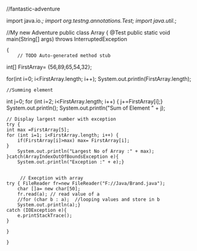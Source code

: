 //fantastic-adventure

import java.io.*;
import org.testng.annotations.Test;
import java.util.*;

//My new Adventure
public class Array {
@Test
	public static void main(String[] args) throws InterruptedException
	
	{
		// TODO Auto-generated method stub
int[] FirstArray= {56,89,65,54,32};

for(int i=0; i<FirstArray.length; i++); 
	System.out.println(FirstArray.length);

	//Summing element
int j=0;
	for (int i=2; i<FirstArray.length; i++) {
	j+=FirstArray[i];}
	System.out.println();
	System.out.println("Sum of Element " + j);
	
	// Display largest number with exception
	try {
	int max =FirstArray[5];
	for (int i=1; i<FirstArray.length; i++) { 
		if(FirstArray[i]>max) max= FirstArray[i];   
	}
		System.out.println("Largest No of Array :" + max);
	}catch(ArrayIndexOutOfBoundsException e){
		System.out.println("Exception :" + e);}

	
	     // Execption with array
	try { FileReader fr=new FileReader("F://Java/Brand.java");
		char []a= new char[50];
		fr.read(a); // read value of a
		//for (char b : a);  //looping values and store in b
		System.out.println(a);}
	catch (IOException e){
		e.printStackTrace();
	}
	
	}
		
	}


